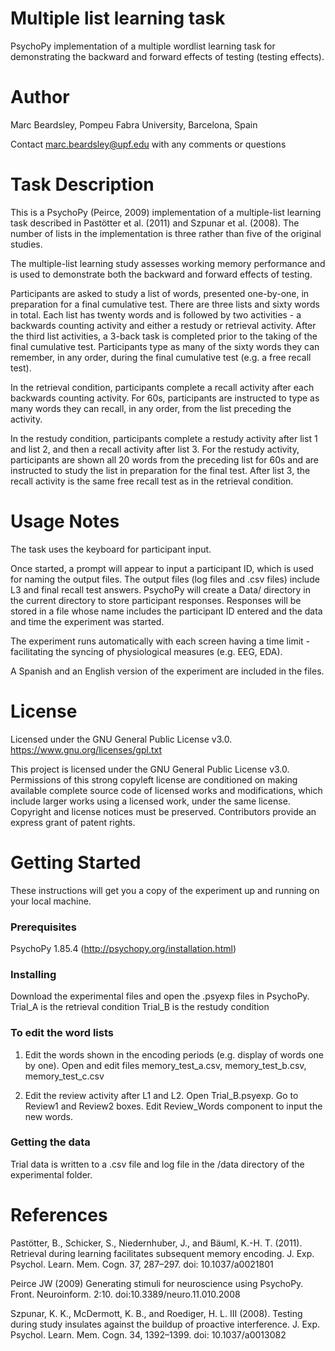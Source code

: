# Multiple list learning task
PsychoPy implementation of a multiple wordlist learning task for demonstrating the backward and forward effects of testing (testing effects).

# Author
Marc Beardsley, Pompeu Fabra University, Barcelona, Spain

Contact marc.beardsley@upf.edu with any comments or questions

# Task Description
This is a PsychoPy (Peirce, 2009) implementation of a multiple-list learning task described in Pastötter et al. (2011) and Szpunar et al. (2008). The number of lists in the implementation is three rather than five of the original studies.

The multiple-list learning study assesses working memory performance and is used to demonstrate both the backward and forward effects of testing.

Participants are asked to study a list of words, presented one-by-one, in preparation for a final cumulative test. There are three lists and sixty words in total. Each list has twenty words and is followed by two activities - a backwards counting activity and either a restudy or retrieval activity. After the third list activities, a 3-back task is completed prior to the taking of the final cumulative test. Participants type as many of the sixty words they can remember, in any order, during the final cumulative test (e.g. a free recall test).

In the retrieval condition, participants complete a recall activity after each backwards counting activity. For 60s, participants are instructed to type as many words they can recall, in any order, from the list preceding the activity.

In the restudy condition, participants complete a restudy activity after list 1 and list 2, and then a recall activity after list 3. For the restudy activity, participants are shown all 20 words from the preceding list for 60s and are instructed to study the list in preparation for the final test. After list 3, the recall activity is the same free recall test as in the retrieval condition.

# Usage Notes
The task uses the keyboard for participant input. 

Once started, a prompt will appear to input a participant ID, which is used for naming the output files. The output files (log files and .csv files) include L3 and final recall test answers. PsychoPy will create a Data/ directory in the current directory to store participant responses. Responses will be stored in a file whose name includes the participant ID entered and the data and time the experiment was started.

The experiment runs automatically with each screen having a time limit - facilitating the syncing of physiological measures (e.g. EEG, EDA).

A Spanish and an English version of the experiment are included in the files. 

# License
Licensed under the GNU General Public License v3.0.
https://www.gnu.org/licenses/gpl.txt 

This project is licensed under the GNU General Public License v3.0.
Permissions of this strong copyleft license are conditioned on making available complete source code of licensed works and modifications, which include larger works using a licensed work, under the same license. Copyright and license notices must be preserved. Contributors provide an express grant of patent rights.

# Getting Started
These instructions will get you a copy of the experiment up and running on your local machine.

### Prerequisites
PsychoPy 1.85.4 (http://psychopy.org/installation.html)

### Installing
Download the experimental files and open the .psyexp files in PsychoPy.
Trial_A is the retrieval condition
Trial_B is the restudy condition

### To edit the word lists
1. Edit the words shown in the encoding periods (e.g. display of words one by one). Open and edit files memory_test_a.csv, memory_test_b.csv, memory_test_c.csv

2. Edit the review activity after L1 and L2. Open Trial_B.psyexp. Go to Review1 and Review2 boxes. Edit Review_Words component to input the new words. 

### Getting the data
Trial data is written to a .csv file and log file in the /data directory of the experimental folder.

# References
Pastötter, B., Schicker, S., Niedernhuber, J., and Bäuml, K.-H. T. (2011). Retrieval during learning facilitates subsequent memory encoding. J. Exp. Psychol. Learn. Mem. Cogn. 37, 287–297. doi: 10.1037/a0021801

Peirce JW (2009) Generating stimuli for neuroscience using PsychoPy. Front. Neuroinform. 2:10. doi:10.3389/neuro.11.010.2008

Szpunar, K. K., McDermott, K. B., and Roediger, H. L. III (2008). Testing during study insulates against the buildup of proactive interference. J. Exp. Psychol. Learn. Mem. Cogn. 34, 1392–1399. doi: 10.1037/a0013082
